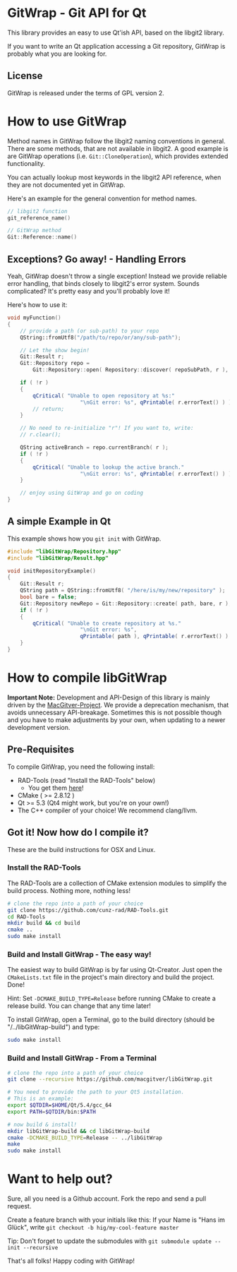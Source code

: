 # GitWrap - Git API for Qt
This library provides an easy to use Qt'ish API, based on the libgit2 library.

If you want to write an Qt application accessing a Git repository, GitWrap is probably what you are looking for.

## License
GitWrap is released under the terms of GPL version 2. 

# How to use GitWrap
Method names in GitWrap follow the libgit2 naming conventions in general. There are some methods, that are not available in libgit2. A good example is are GitWrap operations (i.e. `Git::CloneOperation`), which provides extended functionality.

You can actually lookup most keywords in the libgit2 API reference, when they are not documented yet in GitWrap.

Here's an example for the general convention for method names.

```c++
// libgit2 function
git_reference_name()

// GitWrap method
Git::Reference::name()
```

## Exceptions? Go away! - Handling Errors
Yeah, GitWrap doesn't throw a single exception! Instead we provide reliable error handling, that binds closely to libgit2's error system. Sounds complicated? It's pretty easy and you'll probably love it!

Here's how to use it:

```c++
void myFunction()
{
    // provide a path (or sub-path) to your repo
    QString::fromUtf8("/path/to/repo/or/any/sub-path");

    // Let the show begin!
    Git::Result r;
    Git::Repository repo = 
        Git::Repository::open( Repository::discover( repoSubPath, r ), r );

    if ( !r )
    {
        qCritical( "Unable to open repository at %s:"
                       "\nGit error: %s", qPrintable( r.errorText() ) );
        // return;
    }

    // No need to re-initialize "r"! If you want to, write:
    // r.clear();

    QString activeBranch = repo.currentBranch( r );
    if ( !r )
    {
        qCritical( "Unable to lookup the active branch."
                       "\nGit error: %s", qPrintable( r.errorText() ) );
    }

    // enjoy using GitWrap and go on coding
}
```

## A simple Example in Qt

This example shows how you `git init` with GitWrap.

```c++
#include "libGitWrap/Repository.hpp"
#include "libGitWrap/Result.hpp"

void initRepositoryExample()
{
    Git::Result r;
    QString path = QString::fromUtf8( "/here/is/my/new/repository" );
    bool bare = false;
    Git::Repository newRepo = Git::Repository::create( path, bare, r );
    if ( !r )
    {
        qCritical( "Unable to create repository at %s."
                       "\nGit error: %s", 
                       qPrintable( path ), qPrintable( r.errorText() ) );
    }
}
```

# How to compile libGitWrap
__**Important Note:**__
Development and API-Design of this library is mainly driven by the [MacGitver-Project](www.macgitver.org). We provide a deprecation mechanism, that avoids unnecessary API-breakage. Sometimes this is not possible though and you have to make adjustments by your own, when updating to a newer development version.

## Pre-Requisites

To compile GitWrap, you need the following install:

* RAD-Tools (read "Install the RAD-Tools" below)
  * You get them [here]()!
* CMake ( >= 2.8.12 )
* Qt >= 5.3 (Qt4 might work, but you're on your own!)
* The C++ compiler of your choice! We recommend clang/llvm.

## Got it! Now how do I compile it?

These are the build instructions for OSX and Linux.

### Install the RAD-Tools

The RAD-Tools are a collection of CMake extension modules to simplify the build process. Nothing more, nothing less!

```bash
# clone the repo into a path of your choice
git clone https://github.com/cunz-rad/RAD-Tools.git
cd RAD-Tools
mkdir build && cd build
cmake ..
sudo make install
```

### Build and Install GitWrap - The easy way!

The easiest way to build GitWrap is by far using Qt-Creator. Just open the `CMakeLists.txt` file in the project's main directory and build the project. Done!

Hint: Set `-DCMAKE_BUILD_TYPE=Release` before running CMake to create a release build. You can change that any time later!

To install GitWrap, open a Terminal, go to the build directory (should be "<Project-Dir>/../libGitWrap-build") and type:

```bash
sudo make install
```

### Build and Install GitWrap - From a Terminal

```bash
# clone the repo into a path of your choice
git clone --recursive https://github.com/macgitver/libGitWrap.git

# You need to provide the path to your Qt5 installation.
# This is an example:
export $QTDIR=$HOME/Qt/5.4/gcc_64 
export PATH=$QTDIR/bin:$PATH

# now build & install!
mkdir libGitWrap-build && cd libGitWrap-build
cmake -DCMAKE_BUILD_TYPE=Release -- ../libGitWrap
make
sudo make install
```

# Want to help out?

Sure, all you need is a Github account. Fork the repo and send a pull request.

Create a feature branch with your initials like this:
If your Name is "Hans im Glück", write `git checkout -b hig/my-cool-feature master`

Tip: Don't forget to update the submodules with `git submodule update --init --recursive`


That's all folks! Happy coding with GitWrap!
